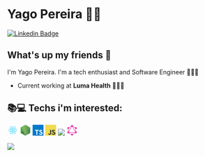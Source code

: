 # Yago Pereira 👨🏻 
[![Linkedin Badge](https://img.shields.io/badge/-Yago%20Pereira-blue?style=for-the-badge&logo=Linkedin&logoColor=white&link=https://www.linkedin.com/in/ypazevedo/)](https://www.linkedin.com/in/ypazevedo/) 

## What's up my friends 👋
I'm Yago Pereira.
I'm a tech enthusiast and Software Engineer 👨🏻‍💻

- Current working at **Luma Health** 👨🏻‍⚕️

## 📚💻 Techs i'm interested:
<p>
  <img height="25" src="https://raw.githubusercontent.com/github/explore/80688e429a7d4ef2fca1e82350fe8e3517d3494d/topics/react/react.png"></img>
  <img height="25" src="https://raw.githubusercontent.com/github/explore/80688e429a7d4ef2fca1e82350fe8e3517d3494d/topics/nodejs/nodejs.png"></img>
<img height="25" src="https://raw.githubusercontent.com/github/explore/80688e429a7d4ef2fca1e82350fe8e3517d3494d/topics/typescript/typescript.png"></img>
<img height="25" src="https://raw.githubusercontent.com/github/explore/80688e429a7d4ef2fca1e82350fe8e3517d3494d/topics/javascript/javascript.png"></img>
<img height="25" src="https://relay.dev/img/relay.png"></img>
<img height="25" src="https://raw.githubusercontent.com/github/explore/80688e429a7d4ef2fca1e82350fe8e3517d3494d/topics/graphql/graphql.png"></img>
</p>

<p>
<img src="https://github-readme-stats.vercel.app/api?username=ypazevedo&&show_icons=true&title_color=191919&icon_color=191919&text_color=ffffffbg_color=ffffff" /></p>
